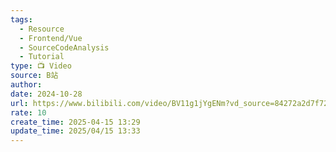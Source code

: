 ```yaml
---
tags:
  - Resource
  - Frontend/Vue
  - SourceCodeAnalysis
  - Tutorial
type: 📺 Video
source: B站
author: 
date: 2024-10-28
url: https://www.bilibili.com/video/BV11g1jYgENm?vd_source=84272a2d7f72158b38778819be5bc6ad&spm_id_from=333.788.videopod.episodes
rate: 10
create_time: 2025-04-15 13:29
update_time: 2025/04/15 13:33
---
```

